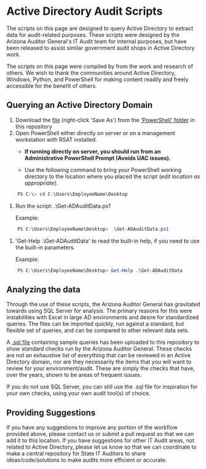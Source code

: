 # Active Directory Audit Scripts

The scripts on this page are designed to query Active Directory to extract data
for audit-related purposes. These scripts were designed by the Arizona Auditor
General's IT Audit team for internal purposes, but have been released to assist
similar government audit shops in Active Directory work.

The scripts on this page were compiled by from the work and research of others.
We wish to thank the communities around Active Directory, Windows, Python, and
PowerShell for making content readily and freely accessible for the benefit of
others.

## Querying an Active Directory Domain

1. Download the [file](https://github.com/azauditor/ADAudit/raw/master/PowerShell/Get-ADAuditData.ps1) (right-click 'Save As') from the ['PowerShell' folder](https://github.com/azauditor/ADAudit/tree/master/PowerShell) in this repository
2. Open PowerShell either directly on server or on a management workstation with
   RSAT installed.
    - **If running directly on server, you should run from an Administrative
      PowerShell Prompt (Avoids UAC issues).**

    - Use the following command to bring your PowerShell working directory to
      the location where you placed the script (*edit location as appropriate*).

``` powershell
    PS C:\> cd C:\Users\EmployeeName\Desktop
```

1. Run the script: .\Get-ADAuditData.ps1

   Example:

``` powershell
    PS C:\Users\EmployeeName\Desktop> .\Get-ADAuditData.ps1
```

1. 'Get-Help .\Get-ADAuditData' to read the built-in help, if you need to use
   the built-in parameters.

    Example:

``` powershell
    PS C:\Users\EmployeeName\Desktop> Get-Help .\Get-ADAuditData
```

## Analyzing the data

Through the use of these scripts, the Arizona Auditor General has gravitated
towards using SQL Server for analysis. The primary reasons for this were
instabilities with Excel in large AD environments and desire for standardized
queries. The files can be imported quickly, run against a standard, but flexible
set of queries, and can be compared to other relevant data sets.

A [.sql
file](https://github.com/azauditor/ADAudit/blob/master/SQL/SampleQueries.sql)
containing sample queries has been uploaded to this repository to show standard
checks run by the Arizona Auditor General. These checks are not an exhaustive
list of everything that can be reviewed in an Active Directory domain, nor are
they necessarily the items that you will want to review for your
environment/audit. These are simply the checks that have, over the years, shown
to be areas of frequent issues.

If you do not use SQL Server, you can still use the .sql file for inspiration
for your own checks, using your own audit tool(s) of choice.

## Providing Suggestions

If you have any suggestions to improve any portion of the workflow provided
above, please contact us or submit a pull request so that we can add it to this
location. If you have suggestions for other IT Audit areas, not related to
Active Directory, please let us know so that we can coordinate to make a central
repository for State IT Auditors to share ideas/code/solutions to make audits
more efficient or accurate.
